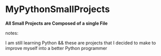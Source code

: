 # MyPythonSmallProjects

________All Small Projects are Composed of a single File________

notes:

I am still learning Python && these are projects that I decided to make to improve myself into a better Python programmer

